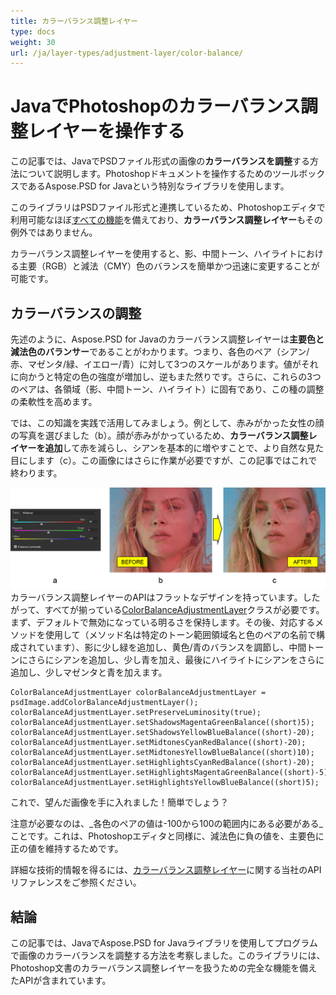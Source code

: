 ```yaml
---
title: カラーバランス調整レイヤー
type: docs
weight: 30
url: /ja/layer-types/adjustment-layer/color-balance/
---
```


# JavaでPhotoshopのカラーバランス調整レイヤーを操作する

この記事では、JavaでPSDファイル形式の画像の**カラーバランスを調整**する方法について説明します。Photoshopドキュメントを操作するためのツールボックスであるAspose.PSD for Javaという特別なライブラリを使用します。

このライブラリはPSDファイル形式と連携しているため、Photoshopエディタで利用可能なほぼ[すべての機能](https://docs.aspose.com/psd/java/features/)を備えており、**カラーバランス調整レイヤー**もその例外ではありません。

カラーバランス調整レイヤーを使用すると、影、中間トーン、ハイライトにおける主要（RGB）と減法（CMY）色のバランスを簡単かつ迅速に変更することが可能です。

## カラーバランスの調整

先述のように、Aspose.PSD for Javaのカラーバランス調整レイヤーは**主要色と減法色のバランサー**であることがわかります。つまり、各色のペア（シアン/赤、マゼンタ/緑、イエロー/青）に対して3つのスケールがあります。値がそれに向かうと特定の色の強度が増加し、逆もまた然りです。さらに、これらの3つのペアは、各領域（影、中間トーン、ハイライト）に固有であり、この種の調整の柔軟性を高めます。

では、この知識を実践で活用してみましょう。例として、赤みがかった女性の顔の写真を選びました（b）。顔が赤みがかっているため、**カラーバランス調整レイヤーを追加**して赤を減らし、シアンを基本的に増やすことで、より自然な見た目にします（c）。この画像にはさらに作業が必要ですが、この記事ではこれで終わります。

![カラーバランス調整レイヤーの例](color-balance-adjustment-layer-example-figure-1.png) カラーバランス調整レイヤーのAPIはフラットなデザインを持っています。したがって、すべてが揃っている[ColorBalanceAdjustmentLayer](https://reference.aspose.com/psd/java/com.aspose.psd.fileformats.psd.layers.adjustmentlayers/colorbalanceadjustmentlayer)クラスが必要です。まず、デフォルトで無効になっている明るさを保持します。その後、対応するメソッドを使用して（メソッド名は特定のトーン範囲領域名と色のペアの名前で構成されています）、影に少し緑を追加し、黄色/青のバランスを調節し、中間トーンにさらにシアンを追加し、少し青を加え、最後にハイライトにシアンをさらに追加し、少しマゼンタと青を加えます。

    ColorBalanceAdjustmentLayer colorBalanceAdjustmentLayer = psdImage.addColorBalanceAdjustmentLayer();
    colorBalanceAdjustmentLayer.setPreserveLuminosity(true);
    colorBalanceAdjustmentLayer.setShadowsMagentaGreenBalance((short)5);
    colorBalanceAdjustmentLayer.setShadowsYellowBlueBalance((short)-20);
    colorBalanceAdjustmentLayer.setMidtonesCyanRedBalance((short)-20);
    colorBalanceAdjustmentLayer.setMidtonesYellowBlueBalance((short)10);
    colorBalanceAdjustmentLayer.setHighlightsCyanRedBalance((short)-20);
    colorBalanceAdjustmentLayer.setHighlightsMagentaGreenBalance((short)-5);
    colorBalanceAdjustmentLayer.setHighlightsYellowBlueBalance((short)5);

これで、望んだ画像を手に入れました！簡単でしょう？

注意が必要なのは、_各色のペアの値は-100から100の範囲内にある必要がある_ことです。これは、Photoshopエディタと同様に、減法色に負の値を、主要色に正の値を維持するためです。

詳細な技術的情報を得るには、[カラーバランス調整レイヤー](https://reference.aspose.com/psd/java/com.aspose.psd.fileformats.psd.layers.adjustmentlayers/colorbalanceadjustmentlayer)に関する当社のAPIリファレンスをご参照ください。

## 結論

この記事では、JavaでAspose.PSD for Javaライブラリを使用してプログラムで画像のカラーバランスを調整する方法を考察しました。このライブラリには、Photoshop文書のカラーバランス調整レイヤーを扱うための完全な機能を備えたAPIが含まれています。
